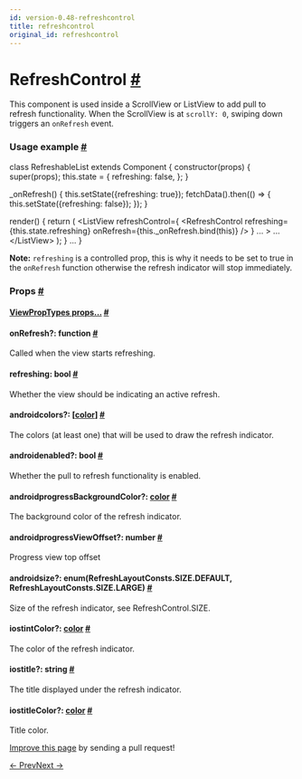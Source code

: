 ```yaml
---
id: version-0.48-refreshcontrol
title: refreshcontrol
original_id: refreshcontrol
---
```

<a id="content"></a><h1><a class="anchor" name="refreshcontrol"></a>RefreshControl <a class="hash-link" href="docs/refreshcontrol.html#refreshcontrol">#</a></h1><div><div><p>This component is used inside a ScrollView or ListView to add pull to refresh
functionality. When the ScrollView is at <code>scrollY: 0</code>, swiping down
triggers an <code>onRefresh</code> event.</p><h3><a class="anchor" name="usage-example"></a>Usage example <a class="hash-link" href="docs/refreshcontrol.html#usage-example">#</a></h3><div class="prism language-js"><span class="token keyword">class</span> <span class="token class-name">RefreshableList</span> <span class="token keyword">extends</span> <span class="token class-name">Component</span> <span class="token punctuation">{</span>
  <span class="token function">constructor</span><span class="token punctuation">(</span>props<span class="token punctuation">)</span> <span class="token punctuation">{</span>
    <span class="token keyword">super</span><span class="token punctuation">(</span>props<span class="token punctuation">)</span><span class="token punctuation">;</span>
    <span class="token keyword">this</span><span class="token punctuation">.</span>state <span class="token operator">=</span> <span class="token punctuation">{</span>
      refreshing<span class="token punctuation">:</span> <span class="token boolean">false</span><span class="token punctuation">,</span>
    <span class="token punctuation">}</span><span class="token punctuation">;</span>
  <span class="token punctuation">}</span>

  <span class="token function">_onRefresh</span><span class="token punctuation">(</span><span class="token punctuation">)</span> <span class="token punctuation">{</span>
    <span class="token keyword">this</span><span class="token punctuation">.</span><span class="token function">setState</span><span class="token punctuation">(</span><span class="token punctuation">{</span>refreshing<span class="token punctuation">:</span> <span class="token boolean">true</span><span class="token punctuation">}</span><span class="token punctuation">)</span><span class="token punctuation">;</span>
    <span class="token function">fetchData</span><span class="token punctuation">(</span><span class="token punctuation">)</span><span class="token punctuation">.</span><span class="token function">then</span><span class="token punctuation">(</span><span class="token punctuation">(</span><span class="token punctuation">)</span> <span class="token operator">=&gt;</span> <span class="token punctuation">{</span>
      <span class="token keyword">this</span><span class="token punctuation">.</span><span class="token function">setState</span><span class="token punctuation">(</span><span class="token punctuation">{</span>refreshing<span class="token punctuation">:</span> <span class="token boolean">false</span><span class="token punctuation">}</span><span class="token punctuation">)</span><span class="token punctuation">;</span>
    <span class="token punctuation">}</span><span class="token punctuation">)</span><span class="token punctuation">;</span>
  <span class="token punctuation">}</span>

  <span class="token function">render</span><span class="token punctuation">(</span><span class="token punctuation">)</span> <span class="token punctuation">{</span>
    <span class="token keyword">return</span> <span class="token punctuation">(</span>
      <span class="token operator">&lt;</span>ListView
        refreshControl<span class="token operator">=</span><span class="token punctuation">{</span>
          <span class="token operator">&lt;</span>RefreshControl
            refreshing<span class="token operator">=</span><span class="token punctuation">{</span><span class="token keyword">this</span><span class="token punctuation">.</span>state<span class="token punctuation">.</span>refreshing<span class="token punctuation">}</span>
            onRefresh<span class="token operator">=</span><span class="token punctuation">{</span><span class="token keyword">this</span><span class="token punctuation">.</span>_onRefresh<span class="token punctuation">.</span><span class="token function">bind</span><span class="token punctuation">(</span><span class="token keyword">this</span><span class="token punctuation">)</span><span class="token punctuation">}</span>
          <span class="token operator">/</span><span class="token operator">&gt;</span>
        <span class="token punctuation">}</span>
        <span class="token operator">...</span>
      <span class="token operator">&gt;</span>
      <span class="token operator">...</span>
      <span class="token operator">&lt;</span><span class="token operator">/</span>ListView<span class="token operator">&gt;</span>
    <span class="token punctuation">)</span><span class="token punctuation">;</span>
  <span class="token punctuation">}</span>
  <span class="token operator">...</span>
<span class="token punctuation">}</span></div><p><strong>Note:</strong> <code>refreshing</code> is a controlled prop, this is why it needs to be set to true
in the <code>onRefresh</code> function otherwise the refresh indicator will stop immediately.</p></div><h3><a class="anchor" name="props"></a>Props <a class="hash-link" href="docs/refreshcontrol.html#props">#</a></h3><div class="props"><div class="prop"><h4 class="propTitle"><a class="anchor" name="viewproptypes"></a><a href="docs/viewproptypes.html#props">ViewPropTypes props...</a> <a class="hash-link" href="docs/refreshcontrol.html#viewproptypes">#</a></h4></div><div class="prop"><h4 class="propTitle"><a class="anchor" name="onrefresh"></a>onRefresh?: <span class="propType">function</span> <a class="hash-link" href="docs/refreshcontrol.html#onrefresh">#</a></h4><div><p>Called when the view starts refreshing.</p></div></div><div class="prop"><h4 class="propTitle"><a class="anchor" name="refreshing"></a>refreshing: <span class="propType">bool</span> <a class="hash-link" href="docs/refreshcontrol.html#refreshing">#</a></h4><div><p>Whether the view should be indicating an active refresh.</p></div></div><div class="prop"><h4 class="propTitle"><a class="anchor" name="colors"></a><span class="platform">android</span>colors?: <span class="propType"><span>[<a href="docs/colors.html">color</a>]</span></span> <a class="hash-link" href="docs/refreshcontrol.html#colors">#</a></h4><div><p>The colors (at least one) that will be used to draw the refresh indicator.</p></div></div><div class="prop"><h4 class="propTitle"><a class="anchor" name="enabled"></a><span class="platform">android</span>enabled?: <span class="propType">bool</span> <a class="hash-link" href="docs/refreshcontrol.html#enabled">#</a></h4><div><p>Whether the pull to refresh functionality is enabled.</p></div></div><div class="prop"><h4 class="propTitle"><a class="anchor" name="progressbackgroundcolor"></a><span class="platform">android</span>progressBackgroundColor?: <span class="propType"><a href="docs/colors.html">color</a></span> <a class="hash-link" href="docs/refreshcontrol.html#progressbackgroundcolor">#</a></h4><div><p>The background color of the refresh indicator.</p></div></div><div class="prop"><h4 class="propTitle"><a class="anchor" name="progressviewoffset"></a><span class="platform">android</span>progressViewOffset?: <span class="propType">number</span> <a class="hash-link" href="docs/refreshcontrol.html#progressviewoffset">#</a></h4><div><p>Progress view top offset</p></div></div><div class="prop"><h4 class="propTitle"><a class="anchor" name="size"></a><span class="platform">android</span>size?: <span class="propType">enum(RefreshLayoutConsts.SIZE.DEFAULT, RefreshLayoutConsts.SIZE.LARGE)</span> <a class="hash-link" href="docs/refreshcontrol.html#size">#</a></h4><div><p>Size of the refresh indicator, see RefreshControl.SIZE.</p></div></div><div class="prop"><h4 class="propTitle"><a class="anchor" name="tintcolor"></a><span class="platform">ios</span>tintColor?: <span class="propType"><a href="docs/colors.html">color</a></span> <a class="hash-link" href="docs/refreshcontrol.html#tintcolor">#</a></h4><div><p>The color of the refresh indicator.</p></div></div><div class="prop"><h4 class="propTitle"><a class="anchor" name="title"></a><span class="platform">ios</span>title?: <span class="propType">string</span> <a class="hash-link" href="docs/refreshcontrol.html#title">#</a></h4><div><p>The title displayed under the refresh indicator.</p></div></div><div class="prop"><h4 class="propTitle"><a class="anchor" name="titlecolor"></a><span class="platform">ios</span>titleColor?: <span class="propType"><a href="docs/colors.html">color</a></span> <a class="hash-link" href="docs/refreshcontrol.html#titlecolor">#</a></h4><div><p>Title color.</p></div></div></div></div><p class="edit-page-block"><a target="_blank" href="https://github.com/facebook/react-native/blob/master/Libraries/Components/RefreshControl/RefreshControl.js">Improve this page</a> by sending a pull request!</p><div class="docs-prevnext"><a class="docs-prev" href="docs/progressviewios.html#content">← Prev</a><a class="docs-next" href="docs/scrollview.html#content">Next →</a></div>